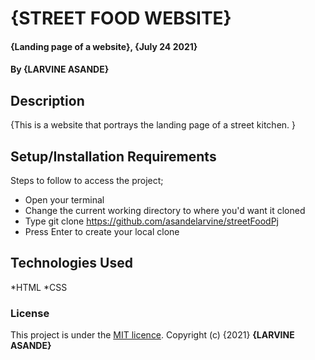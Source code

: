 # {STREET FOOD WEBSITE}
#### {Landing page of a website}, {July 24 2021}
#### By **{LARVINE ASANDE}**
## Description
{This is a website that portrays the landing page of a street kitchen. }
## Setup/Installation Requirements
Steps to follow to access the project;
* Open your terminal
* Change the current working directory to where you'd want it cloned
* Type git clone https://github.com/asandelarvine/streetFoodPj
* Press Enter to create your local clone
## Technologies Used
*HTML
*CSS
### License
This project is under the [MIT licence](LICENCE).
Copyright (c) {2021} **{LARVINE ASANDE}**
